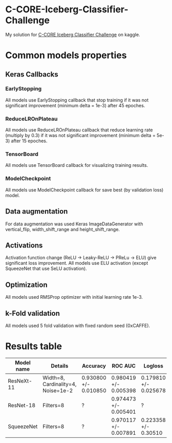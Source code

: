 # C-CORE-Iceberg-Classifier-Challenge
My solution for [C-CORE Iceberg Classifier Challenge](https://www.kaggle.com/c/statoil-iceberg-classifier-challenge) 
on kaggle.

# Common models properties
##  Keras Callbacks
### EarlyStopping
All models use EarlyStopping callback that stop training if it was not significant improvement (minimum delta = 
1e-3) after 45 epoches. 
### ReduceLROnPlateau
All models use ReduceLROnPlateau callback that reduce learning rate (multiply by 0.3) if it was not 
significant improvement (minimum delta = 5e-3) after 15 epoches.
### TensorBoard
All models use TensorBoard callback for visualizing training results.
### ModelCheckpoint
All models use ModelCheckpoint callback for save best (by validation loss) model. 
## Data augmentation
For data augmentation was used Keras ImageDataGenerator with vertical_flip, width_shift_range and height_shift_range.
## Activations
Activation function change (ReLU -> Leaky-ReLU -> PReLu -> ELU) give significant loss improvement. All models use ELU
 activation (except SqueezeNet that use SeLU activation).
## Optimization
All models used RMSProp optimizer with initial learning rate 1e-3.
## k-Fold validation
All models used 5 fold validation with fixed random seed (0xCAFFE).



# Results table
|Model name|Details|Accuracy|ROC AUC|Logloss|Public LB|
|---|---|---|---|---|---|
|ResNeXt-11|Width=8, Cardinality=4, Noise=1e-2|0.930800 +/- 0.010850|0.980419 +/- 0.005398|0.179810 +/- 0.025678|0.1313|
|ResNet-18|Filters=8|?|0.974473 +/- 0.005401|?|0.1595|
|SqueezeNet|Filters=8|?|0.970117 +/- 0.007891|0.223358 +/- 0.30510|?|
